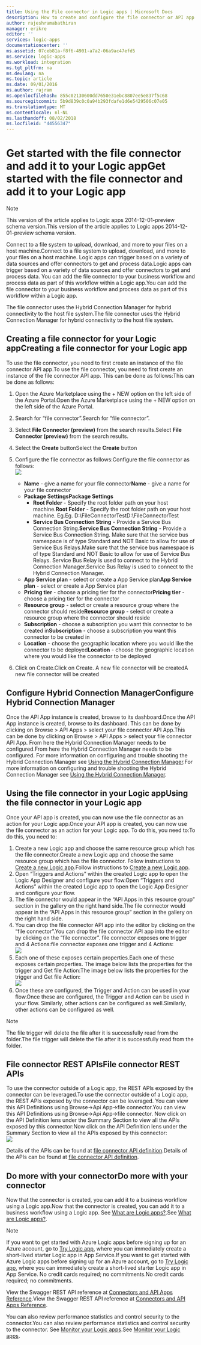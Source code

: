 ```yaml
---
title: Using the File connector in Logic apps | Microsoft Docs
description: How to create and configure the file connector or API app and use it in a Logic app in Azure App Service
author: rajeshramabathiran
manager: erikre
editor: ''
services: logic-apps
documentationcenter: ''
ms.assetid: 07ceb81a-f8f6-4901-a7a2-06a9ac47efd5
ms.service: logic-apps
ms.workload: integration
ms.tgt_pltfrm: na
ms.devlang: na
ms.topic: article
ms.date: 09/01/2016
ms.author: rajram
ms.openlocfilehash: 855c02130600dd7650e31ebc8807ee5e837f5c68
ms.sourcegitcommit: 5b9d839c0c0a94b293fdafe1d6e5429506c07e05
ms.translationtype: MT
ms.contentlocale: nl-NL
ms.lasthandoff: 08/02/2018
ms.locfileid: "44556347"
---
```

# <a name="get-started-with-the-file-connector-and-add-it-to-your-logic-app"></a><span data-ttu-id="d11d4-103">Get started with the file connector and add it to your Logic app</span><span class="sxs-lookup"><span data-stu-id="d11d4-103">Get started with the file connector and add it to your Logic app</span></span>
> [!NOTE]
> <span data-ttu-id="d11d4-104">This version of the article applies to Logic apps 2014-12-01-preview schema version.</span><span class="sxs-lookup"><span data-stu-id="d11d4-104">This version of the article applies to Logic apps 2014-12-01-preview schema version.</span></span>
>
>

<span data-ttu-id="d11d4-105">Connect to a file system to upload, download, and more to your files on a host machine.</span><span class="sxs-lookup"><span data-stu-id="d11d4-105">Connect to a file system to upload, download, and more to your files on a host machine.</span></span> <span data-ttu-id="d11d4-106">Logic apps can trigger based on a variety of data sources and offer connectors to get and process data.</span><span class="sxs-lookup"><span data-stu-id="d11d4-106">Logic apps can trigger based on a variety of data sources and offer connectors to get and process data.</span></span> <span data-ttu-id="d11d4-107">You can add the file connector to your business workflow and process data as part of this workflow within a Logic app.</span><span class="sxs-lookup"><span data-stu-id="d11d4-107">You can add the file connector to your business workflow and process data as part of this workflow within a Logic app.</span></span>

<span data-ttu-id="d11d4-108">The file connector uses the Hybrid Connection Manager for hybrid connectivity to the host file system.</span><span class="sxs-lookup"><span data-stu-id="d11d4-108">The file connector uses the Hybrid Connection Manager for hybrid connectivity to the host file system.</span></span>

## <a name="creating-a-file-connector-for-your-logic-app"></a><span data-ttu-id="d11d4-109">Creating a file connector for your Logic app</span><span class="sxs-lookup"><span data-stu-id="d11d4-109">Creating a file connector for your Logic app</span></span>
<span data-ttu-id="d11d4-110">To use the file connector, you need to first create an instance of the file connector API app.</span><span class="sxs-lookup"><span data-stu-id="d11d4-110">To use the file connector, you need to first create an instance of the file connector API app.</span></span> <span data-ttu-id="d11d4-111">This can be done as follows:</span><span class="sxs-lookup"><span data-stu-id="d11d4-111">This can be done as follows:</span></span>

1. <span data-ttu-id="d11d4-112">Open the Azure Marketplace using the + NEW option on the left side of the Azure Portal.</span><span class="sxs-lookup"><span data-stu-id="d11d4-112">Open the Azure Marketplace using the + NEW option on the left side of the Azure Portal.</span></span>
2. <span data-ttu-id="d11d4-113">Search for “file connector”.</span><span class="sxs-lookup"><span data-stu-id="d11d4-113">Search for “file connector”.</span></span>
3. <span data-ttu-id="d11d4-114">Select **File Connector (preview)** from the search results.</span><span class="sxs-lookup"><span data-stu-id="d11d4-114">Select **File Connector (preview)** from the search results.</span></span>
4. <span data-ttu-id="d11d4-115">Select the **Create** button</span><span class="sxs-lookup"><span data-stu-id="d11d4-115">Select the **Create** button</span></span>
5. <span data-ttu-id="d11d4-116">Configure the file connector as follows:</span><span class="sxs-lookup"><span data-stu-id="d11d4-116">Configure the file connector as follows:</span></span>  
   ![][1]

   * <span data-ttu-id="d11d4-117">**Name** - give a name for your file connector</span><span class="sxs-lookup"><span data-stu-id="d11d4-117">**Name** - give a name for your file connector</span></span>
   * <span data-ttu-id="d11d4-118">**Package Settings**</span><span class="sxs-lookup"><span data-stu-id="d11d4-118">**Package Settings**</span></span>
     * <span data-ttu-id="d11d4-119">**Root Folder** - Specify the root folder path on your host machine.</span><span class="sxs-lookup"><span data-stu-id="d11d4-119">**Root Folder** - Specify the root folder path on your host machine.</span></span> <span data-ttu-id="d11d4-120">Eg.</span><span class="sxs-lookup"><span data-stu-id="d11d4-120">Eg.</span></span> <span data-ttu-id="d11d4-121">D:\FileConnectorTest</span><span class="sxs-lookup"><span data-stu-id="d11d4-121">D:\FileConnectorTest</span></span>
     * <span data-ttu-id="d11d4-122">**Service Bus Connection String** - Provide a Service Bus Connection String.</span><span class="sxs-lookup"><span data-stu-id="d11d4-122">**Service Bus Connection String** - Provide a Service Bus Connection String.</span></span> <span data-ttu-id="d11d4-123">Make sure that the service bus namespace is of type Standard and NOT Basic to allow for use of Service Bus Relays.</span><span class="sxs-lookup"><span data-stu-id="d11d4-123">Make sure that the service bus namespace is of type Standard and NOT Basic to allow for use of Service Bus Relays.</span></span>  <span data-ttu-id="d11d4-124">Service Bus Relay is used to connect to the Hybrid Connection Manager.</span><span class="sxs-lookup"><span data-stu-id="d11d4-124">Service Bus Relay is used to connect to the Hybrid Connection Manager.</span></span>
   * <span data-ttu-id="d11d4-125">**App Service plan** - select or create a App Service plan</span><span class="sxs-lookup"><span data-stu-id="d11d4-125">**App Service plan** - select or create a App Service plan</span></span>
   * <span data-ttu-id="d11d4-126">**Pricing tier** - choose a pricing tier for the connector</span><span class="sxs-lookup"><span data-stu-id="d11d4-126">**Pricing tier** - choose a pricing tier for the connector</span></span>
   * <span data-ttu-id="d11d4-127">**Resource group** - select or create a resource group where the connector should reside</span><span class="sxs-lookup"><span data-stu-id="d11d4-127">**Resource group** - select or create a resource group where the connector should reside</span></span>
   * <span data-ttu-id="d11d4-128">**Subscription** - choose a subscription you want this connector to be created in</span><span class="sxs-lookup"><span data-stu-id="d11d4-128">**Subscription** - choose a subscription you want this connector to be created in</span></span>
   * <span data-ttu-id="d11d4-129">**Location** - choose the geographic location where you would like the connector to be deployed</span><span class="sxs-lookup"><span data-stu-id="d11d4-129">**Location** - choose the geographic location where you would like the connector to be deployed</span></span>
6. <span data-ttu-id="d11d4-130">Click on Create.</span><span class="sxs-lookup"><span data-stu-id="d11d4-130">Click on Create.</span></span> <span data-ttu-id="d11d4-131">A new file connector will be created</span><span class="sxs-lookup"><span data-stu-id="d11d4-131">A new file connector will be created</span></span>

## <a name="configure-hybrid-connection-manager"></a><span data-ttu-id="d11d4-132">Configure Hybrid Connection Manager</span><span class="sxs-lookup"><span data-stu-id="d11d4-132">Configure Hybrid Connection Manager</span></span>
<span data-ttu-id="d11d4-133">Once the API App instance is created, browse to its dashboard.</span><span class="sxs-lookup"><span data-stu-id="d11d4-133">Once the API App instance is created, browse to its dashboard.</span></span>  <span data-ttu-id="d11d4-134">This can be done by clicking on Browse > API Apps > select your file connector API App.</span><span class="sxs-lookup"><span data-stu-id="d11d4-134">This can be done by clicking on Browse > API Apps > select your file connector API App.</span></span>  <span data-ttu-id="d11d4-135">From here the Hybrid Connection Manager needs to be configured.</span><span class="sxs-lookup"><span data-stu-id="d11d4-135">From here the Hybrid Connection Manager needs to be configured.</span></span>
<span data-ttu-id="d11d4-136">For more information on configuring and trouble shooting the Hybrid Connection Manager see [Using the Hybrid Connection Manager].</span><span class="sxs-lookup"><span data-stu-id="d11d4-136">For more information on configuring and trouble shooting the Hybrid Connection Manager see [Using the Hybrid Connection Manager].</span></span>

## <a name="using-the-file-connector-in-your-logic-app"></a><span data-ttu-id="d11d4-137">Using the file connector in your Logic app</span><span class="sxs-lookup"><span data-stu-id="d11d4-137">Using the file connector in your Logic app</span></span>
<span data-ttu-id="d11d4-138">Once your API app is created, you can now use the file connector as an action for your Logic app.</span><span class="sxs-lookup"><span data-stu-id="d11d4-138">Once your API app is created, you can now use the file connector as an action for your Logic app.</span></span> <span data-ttu-id="d11d4-139">To do this, you need to:</span><span class="sxs-lookup"><span data-stu-id="d11d4-139">To do this, you need to:</span></span>

1. <span data-ttu-id="d11d4-140">Create a new Logic app and choose the same resource group which has the file connector.</span><span class="sxs-lookup"><span data-stu-id="d11d4-140">Create a new Logic app and choose the same resource group which has the file connector.</span></span> <span data-ttu-id="d11d4-141">Follow instructions to [Create a new Logic app].</span><span class="sxs-lookup"><span data-stu-id="d11d4-141">Follow instructions to [Create a new Logic app].</span></span>
2. <span data-ttu-id="d11d4-142">Open “Triggers and Actions” within the created Logic app to open the Logic App Designer and configure your flow.</span><span class="sxs-lookup"><span data-stu-id="d11d4-142">Open “Triggers and Actions” within the created Logic app to open the Logic App Designer and configure your flow.</span></span>
3. <span data-ttu-id="d11d4-143">The file connector would appear in the “API Apps in this resource group” section in the gallery on the right hand side.</span><span class="sxs-lookup"><span data-stu-id="d11d4-143">The file connector would appear in the “API Apps in this resource group” section in the gallery on the right hand side.</span></span>
4. <span data-ttu-id="d11d4-144">You can drop the file connector API app into the editor by clicking on the “file connector”.</span><span class="sxs-lookup"><span data-stu-id="d11d4-144">You can drop the file connector API app into the editor by clicking on the “file connector”.</span></span> <span data-ttu-id="d11d4-145">file connector exposes one trigger and 4 Actions:</span><span class="sxs-lookup"><span data-stu-id="d11d4-145">file connector exposes one trigger and 4 Actions:</span></span>  
   ![][5]
5. <span data-ttu-id="d11d4-146">Each one of these exposes certain properties.</span><span class="sxs-lookup"><span data-stu-id="d11d4-146">Each one of these exposes certain properties.</span></span> <span data-ttu-id="d11d4-147">The image below lists the properties for the trigger and Get file Action:</span><span class="sxs-lookup"><span data-stu-id="d11d4-147">The image below lists the properties for the trigger and Get file Action:</span></span>  
   ![][6]
6. <span data-ttu-id="d11d4-148">Once these are configured, the Trigger and Action can be used in your flow.</span><span class="sxs-lookup"><span data-stu-id="d11d4-148">Once these are configured, the Trigger and Action can be used in your flow.</span></span> <span data-ttu-id="d11d4-149">Similarly, other actions can be configured as well.</span><span class="sxs-lookup"><span data-stu-id="d11d4-149">Similarly, other actions can be configured as well.</span></span>

> [!NOTE]
> <span data-ttu-id="d11d4-150">The file trigger will delete the file after it is successfully read from the folder.</span><span class="sxs-lookup"><span data-stu-id="d11d4-150">The file trigger will delete the file after it is successfully read from the folder.</span></span>
>
>

## <a name="file-connector-rest-apis"></a><span data-ttu-id="d11d4-151">File connector REST APIs</span><span class="sxs-lookup"><span data-stu-id="d11d4-151">File connector REST APIs</span></span>
<span data-ttu-id="d11d4-152">To use the connector outside of a Logic app, the REST APIs exposed by the connector can be leveraged.</span><span class="sxs-lookup"><span data-stu-id="d11d4-152">To use the connector outside of a Logic app, the REST APIs exposed by the connector can be leveraged.</span></span> <span data-ttu-id="d11d4-153">You can view this API Definitions using Browse->Api App->file connector.</span><span class="sxs-lookup"><span data-stu-id="d11d4-153">You can view this API Definitions using Browse->Api App->file connector.</span></span> <span data-ttu-id="d11d4-154">Now click on the API Definition lens under the Summary Section to view all the APIs exposed by this connector:</span><span class="sxs-lookup"><span data-stu-id="d11d4-154">Now click on the API Definition lens under the Summary Section to view all the APIs exposed by this connector:</span></span>  
![][7]

<span data-ttu-id="d11d4-155">Details of the APIs can be found at [file connector API definition].</span><span class="sxs-lookup"><span data-stu-id="d11d4-155">Details of the APIs can be found at [file connector API definition].</span></span>

## <a name="do-more-with-your-connector"></a><span data-ttu-id="d11d4-156">Do more with your connector</span><span class="sxs-lookup"><span data-stu-id="d11d4-156">Do more with your connector</span></span>
<span data-ttu-id="d11d4-157">Now that the connector is created, you can add it to a business workflow using a Logic app.</span><span class="sxs-lookup"><span data-stu-id="d11d4-157">Now that the connector is created, you can add it to a business workflow using a Logic app.</span></span> <span data-ttu-id="d11d4-158">See [What are Logic apps?](../logic-apps/logic-apps-what-are-logic-apps.md).</span><span class="sxs-lookup"><span data-stu-id="d11d4-158">See [What are Logic apps?](../logic-apps/logic-apps-what-are-logic-apps.md).</span></span>

> [!NOTE]
> <span data-ttu-id="d11d4-159">If you want to get started with Azure Logic apps before signing up for an Azure account, go to [Try Logic app](https://azure.microsoft.com/try/app-service/logic/), where you can immediately create a short-lived starter Logic app in App Service.</span><span class="sxs-lookup"><span data-stu-id="d11d4-159">If you want to get started with Azure Logic apps before signing up for an Azure account, go to [Try Logic app](https://azure.microsoft.com/try/app-service/logic/), where you can immediately create a short-lived starter Logic app in App Service.</span></span> <span data-ttu-id="d11d4-160">No credit cards required; no commitments.</span><span class="sxs-lookup"><span data-stu-id="d11d4-160">No credit cards required; no commitments.</span></span>
>
>

<span data-ttu-id="d11d4-161">View the Swagger REST API reference at [Connectors and API Apps Reference](http://go.microsoft.com/fwlink/p/?LinkId=529766).</span><span class="sxs-lookup"><span data-stu-id="d11d4-161">View the Swagger REST API reference at [Connectors and API Apps Reference](http://go.microsoft.com/fwlink/p/?LinkId=529766).</span></span>

<span data-ttu-id="d11d4-162">You can also review performance statistics and control security to the connector.</span><span class="sxs-lookup"><span data-stu-id="d11d4-162">You can also review performance statistics and control security to the connector.</span></span> <span data-ttu-id="d11d4-163">See [Monitor your Logic apps](../logic-apps/logic-apps-monitor-your-logic-apps.md).</span><span class="sxs-lookup"><span data-stu-id="d11d4-163">See [Monitor your Logic apps](../logic-apps/logic-apps-monitor-your-logic-apps.md).</span></span>

<!-- Image reference -->
[1]: https://docstestmedia1.blob.core.windows.net/azure-media/articles/app-service-logic/media/app-service-logic-connector-file/img1.PNG
[5]: https://docstestmedia1.blob.core.windows.net/azure-media/articles/app-service-logic/media/app-service-logic-connector-file/img5.PNG
[6]: https://docstestmedia1.blob.core.windows.net/azure-media/articles/app-service-logic/media/app-service-logic-connector-file/img6.PNG
[7]: https://docstestmedia1.blob.core.windows.net/azure-media/articles/app-service-logic/media/app-service-logic-connector-file/img7.PNG

<!-- Links -->
[Create a new Logic app]: app-service-logic-create-a-logic-app.md
[File connector API definition]: https://msdn.microsoft.com/library/dn936296.aspx
[Using the Hybrid Connection Manager]: ../app-service-web/web-sites-hybrid-connection-get-started.md




